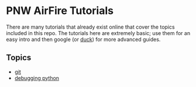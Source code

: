 # PNW AirFire Tutorials

There are many tutorials that already exist online that cover the topics
included in this repo. The tutorials here are extremely basic; use them
for an easy intro and then google (or [duck](https://duckduckgo.com)) for
more advanced guides.

## Topics

 - [git](BASIC_GIT.md)
 - [debugging python](DEBUGGING_PYTHON.md)
